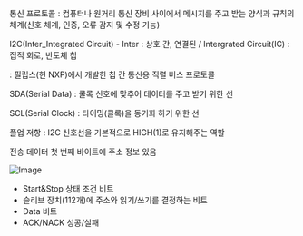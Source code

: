통신 프로토콜 : 컴퓨터나 원거리 통신 장비 사이에서 메시지를 주고 받는 양식과 규칙의 체계(신호 체계, 인증, 오류 감지 및 수정 기능)

I2C(Inter_Integrated Circuit) - Inter : 상호 간, 연결된 / Intergrated Circuit(IC) : 집적 회로, 반도체 칩

: 필립스(현 NXP)에서 개발한 칩 간 통신용 직렬 버스 프로토콜


SDA(Serial Data) : 쿨록 신호에 맞추어 데이터를 주고 받기 위한 선

SCL(Serial Clock) : 타이밍(클록)을 동기화 하기 위한 선

풀업 저항 : I2C 신호선을 기본적으로 HIGH(1)로 유지해주는 역할

전송 데이터 첫 번째 바이트에 주소 정보 있음


![Image](https://github.com/user-attachments/assets/0b520197-8603-40a5-83da-18aa922d1fe2)
- Start&Stop 상태 조건 비트
- 슬리브 장치(112개)에 주소와 읽기/쓰기를 결정하는 비트
- Data 비트
- ACK/NACK 성공/실패
